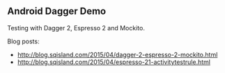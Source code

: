 Android Dagger Demo
-------------------

Testing with Dagger 2, Espresso 2 and Mockito.

Blog posts: 
   * http://blog.sqisland.com/2015/04/dagger-2-espresso-2-mockito.html
   * http://blog.sqisland.com/2015/04/espresso-21-activitytestrule.html
